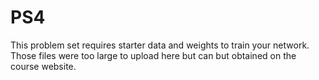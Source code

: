# PS4
This problem set requires starter data and weights to train your network. Those files were too large to upload here but can but obtained on the course website.

